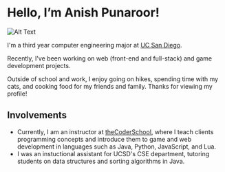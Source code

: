 # Hello, I’m Anish Punaroor! 

![Alt Text](https://tenor.com/view/hello-gif-14876428)


I'm a third year computer engineering major at [UC San Diego](https://ece.ucsd.edu/). 

Recently, I've been working on web (front-end and full-stack) and game development projects.

Outside of school and work, I enjoy going on hikes, spending time with my cats, and cooking food for my friends and family. Thanks for viewing my profile!


## Involvements

- Currently, I am an instructor at [theCoderSchool](https://www.thecoderschool.com/), where I teach clients programming concepts and introduce them to game and web development in languages such as Java, Python, JavaScript, and Lua. 
- I was an instuctional assistant for UCSD's CSE department, tutoring students on data structures and sorting algorithms in Java. 

<!---
theRealAnishP/theRealAnishP is a ✨ special ✨ repository because its `README.md` (this file) appears on your GitHub profile.
You can click the Preview link to take a look at your changes.
--->
